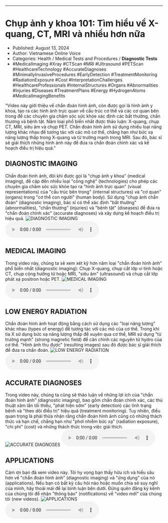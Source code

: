 
---

# Chụp ảnh y khoa 101: Tìm hiểu về X-quang, CT, MRI và nhiều hơn nữa

- Published: August 13, 2024
- Author: Vietnamese Online Voice
- Categories: Health / Medical Tests and Procedures / **Diagnostic Tests**
- #MedicalImaging #Xray #CTScan #MRI #Ultrasound #PETScan #HealthcareTechnology #AccurateDiagnoses #MinimallyInvasiveProcedures #EarlyDetection #TreatmentMonitoring #RadiationExposure #Cost #InterpretationChallenges #HealthcareProfessionals #InternalStructures #Organs #Abnormalities #Injuries #Diseases #TreatmentPlans #Energy #HydrogenAtoms #MedicalImagingBenefits

"Video này giới thiệu về chẩn đoán hình ảnh, còn được gọi là hình ảnh y khoa, tạo ra các hình ảnh trực quan về cấu trúc cơ thể và các cơ quan bên trong để các chuyên gia chăm sóc sức khỏe xác định các bất thường, chấn thương và bệnh tật. Năm loại phổ biến nhất được thảo luận: X-quang, chụp CT, MRI, siêu âm và chụp PET. Chẩn đoán hình ảnh sử dụng nhiều loại năng lượng khác nhau để tương tác với các mô cơ thể, chẳng hạn như bức xạ năng lượng thấp trong X-quang và từ trường mạnh trong MRI. Sau đó, bác sĩ sẽ giải thích những hình ảnh này để đưa ra chẩn đoán chính xác và kế hoạch điều trị hiệu quả."


## DIAGNOSTIC IMAGING

Chẩn đoán hình ảnh, đôi khi được gọi là "chụp ảnh y khoa" (medical imaging), đề cập đến nhiều loại "công nghệ" (technologies) cho phép các chuyên gia chăm sóc sức khỏe tạo ra "hình ảnh trực quan" (visual representations) của "cấu trúc bên trong" (internal structures) và "cơ quan" (organs) trong "cơ thể con người" (human body). Sử dụng "chụp ảnh chẩn đoán" (diagnostic imaging), bác sĩ có thể xác định "bất thường" (abnormalities), "chấn thương" (injuries) và "bệnh tật" (diseases) để đưa ra "chẩn đoán chính xác" (accurate diagnoses) và xây dựng kế hoạch điều trị hiệu quả.
![DIAGNOSTIC IMAGING](https://http-archiver-apis-production-80.schnworks.com/storage/images/transitions/2024-08-13/transition-33549011788-Montserrat-SemiBold-283593.jpg)
<audio controls>
    <source src="https://http-archiver-apis-production-80.schnworks.com/storage/storage/audio/file-7845711372.mp3" type="audio/mpeg">
</audio>



## MEDICAL IMAGING

Trong video này, chúng ta sẽ xem xét kỹ hơn năm loại "chẩn đoán hình ảnh" phổ biến nhất (diagnostic imaging): Chụp X-quang, chụp cắt lớp vi tính hoặc CT, chụp cộng hưởng từ hoặc MRI, "siêu âm" (ultrasound) và chụp cắt lớp phát xạ positron hoặc PET.
![MEDICAL IMAGING](https://http-archiver-apis-production-80.schnworks.com/storage/images/transitions/2024-08-13/transition-24973181251-Montserrat-Black-512DA8.jpg)
<audio controls>
    <source src="https://http-archiver-apis-production-80.schnworks.com/storage/storage/audio/file-14164500527.mp3" type="audio/mpeg">
</audio>



## LOW ENERGY RADIATION

Chẩn đoán hình ảnh hoạt động bằng cách sử dụng các "loại năng lượng" khác nhau (types of energy) để tương tác với các mô của cơ thể. Trong khi tia X sử dụng bức xạ năng lượng thấp để xuyên qua cơ thể, MRI sử dụng "từ trường mạnh" (strong magnetic field) để căn chỉnh các nguyên tử hydro của cơ thể. "Hình ảnh thu được" (resulting images) sau đó được bác sĩ giải thích để đưa ra chẩn đoán.
![LOW ENERGY RADIATION](https://http-archiver-apis-production-80.schnworks.com/storage/images/transitions/2024-08-13/transition-6596841067-Montserrat-Bold-4A148C.jpg)
<audio controls>
    <source src="https://http-archiver-apis-production-80.schnworks.com/storage/storage/audio/file-30732960919.mp3" type="audio/mpeg">
</audio>



## ACCURATE DIAGNOSES

Trong video này, chúng ta cũng sẽ thảo luận về những lợi ích của "chẩn đoán hình ảnh" (diagnostic imaging), bao gồm chẩn đoán chính xác, các thủ thuật xâm lấn tối thiểu, "phát hiện sớm" (early detection) các tình trạng bệnh và "theo dõi điều trị" hiệu quả (treatment monitoring). Tuy nhiên, điều quan trọng là phải thừa nhận rằng chẩn đoán hình ảnh cũng có những thách thức và hạn chế, chẳng hạn như "phơi nhiễm bức xạ" (radiation exposure), "chi phí" (cost) và những thách thức trong việc giải thích.
![ACCURATE DIAGNOSES](https://http-archiver-apis-production-80.schnworks.com/storage/images/transitions/2024-08-13/transition-12090538288-Montserrat-Bold-7B1FA2.jpg)
<audio controls>
    <source src="https://http-archiver-apis-production-80.schnworks.com/storage/storage/audio/file-24623296692.mp3" type="audio/mpeg">
</audio>



## APPLICATIONS

Cảm ơn bạn đã xem video này. Tôi hy vọng bạn thấy hữu ích và hiểu sâu hơn về "chẩn đoán hình ảnh" (diagnostic imaging) và "ứng dụng" của nó (applications). Nếu bạn có bất kỳ câu hỏi nào hoặc muốn chia sẻ suy nghĩ của mình, hãy thoải mái để lại bình luận bên dưới. Đừng quên đăng ký kênh của chúng tôi để nhận "thông báo" (notifications) về "video mới" của chúng tôi (new videos).
![APPLICATIONS](https://http-archiver-apis-production-80.schnworks.com/storage/images/transitions/2024-08-13/transition-25002795920-Montserrat-Medium-4A148C.jpg)
<audio controls>
    <source src="https://http-archiver-apis-production-80.schnworks.com/storage/storage/audio/file-5391457174.mp3" type="audio/mpeg">
</audio>

